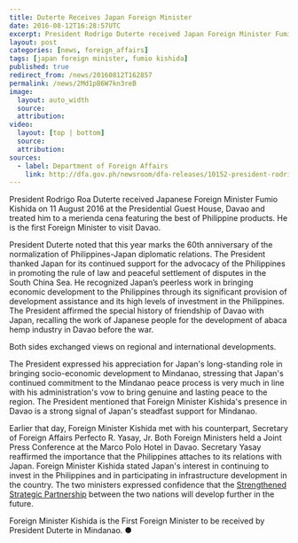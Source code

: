 ```yaml
---
title: Duterte Receives Japan Foreign Minister
date: 2016-08-12T16:28:57UTC
excerpt: President Rodrigo Duterte received Japan Foreign Minister Fumio Kishida on 11 August 2016 at the Presidential Guest House in Davao. Foreign Minister Kishida is the First Foreign Minister to be received by President Duterte in Mindanao.
layout: post
categories: [news, foreign_affairs]
tags: [japan foreign minister, fumio kishida]
published: true
redirect_from: /news/20160812T162857
permalink: /news/2Md1pB6W7kn3reB
image:
  layout: auto_width
  source: 
  attribution: 
video:
  layout: [top | bottom]
  source: 
  attribution: 
sources:
  - label: Department of Foreign Affairs
    link: http://dfa.gov.ph/newsroom/dfa-releases/10152-president-rodrigo-roa-duterte-receives-japanese-foreign-minister-fumio-kishida-in-davao
---
```


President Rodrigo Roa Duterte received Japanese Foreign Minister Fumio Kishida on 11 August 2016 at the Presidential Guest House, Davao and treated him to a merienda cena featuring the best of Philippine products. He is the first Foreign Minister to visit Davao.

President Duterte noted that this year marks the 60th anniversary of the normalization of Philippines-Japan diplomatic relations. The President thanked Japan for its continued support for the advocacy of the Philippines in promoting the rule of law and peaceful settlement of disputes in the South China Sea. He recognized Japan’s peerless work in bringing economic development to the Philippines through its significant provision of development assistance and its high levels of investment in the Philippines. The President affirmed the special history of friendship of Davao with Japan, recalling the work of Japanese people for the development of abaca hemp industry in Davao before the war.

Both sides exchanged views on regional and international developments.

The President expressed his appreciation for Japan's long-standing role in bringing socio-economic development to Mindanao, stressing that Japan's continued commitment to the Mindanao peace process is very much in line with his administration's vow to bring genuine and lasting peace to the region. The President mentioned that Foreign Minister Kishida's presence in Davao is a strong signal of Japan's steadfast support for Mindanao.

Earlier that day, Foreign Minister Kishida met with his counterpart, Secretary of Foreign Affairs Perfecto R. Yasay, Jr. Both Foreign Ministers held a Joint Press Conference at the Marco Polo Hotel in Davao. Secretary Yasay reaffirmed the importance that the Philippines attaches to its relations with Japan. Foreign Minister Kishida stated Japan's interest in continuing to invest in the Philippines and in participating in infrastructure development in the country. The two ministers expressed confidence that the [Strengthened Strategic Partnership] between the two nations will develop further in the future.

Foreign Minister Kishida is the First Foreign Minister to be received by President Duterte in Mindanao.
&#x25cf;

[Strengthened Strategic Partnership]: /info/doc/2015-06-04-20150604T164516


